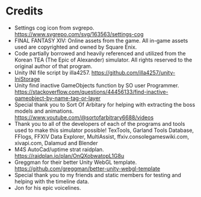 # Credits

- Settings cog icon from svgrepo. https://www.svgrepo.com/svg/163563/settings-cog
- FINAL FANTASY XIV: Online assets from the game. All in-game assets used are copyrighted and owned by Square Enix.
- Code partially borrowed and heavily referenced and utilized from the Korean TEA (The Epic of Alexander) simulator. All rights reserved to the original author of that program.
- Unity INI file script by illa4257. https://github.com/illa4257/unity-IniStorage 
- Unity find inactive GameObjects function by SO user Programmer. https://stackoverflow.com/questions/44456133/find-inactive-gameobject-by-name-tag-or-layer 
- Special thank you to Sort Of Arbitary for helping with extracting the boss models and animations. https://www.youtube.com/@sortofarbitrary6688/videos
- Thank you to all of the developers of each of the programs and tools used to make this simulator possible! TexTools, Garland Tools Database, FFlogs, FFXIV Data Explorer, MultiAssist, ffxiv.consolegameswiki.com, xivapi.com, Dalamud and Blender
- M4S AutoCad/uptime strat raidplan. https://raidplan.io/plan/OnQXobwatopL1G8u
- Greggman for their better Unity WebGL template. https://github.com/greggman/better-unity-webgl-template
- Special thank you to my friends and static members for testing and helping with the timeline data.
- Jon for his epic voicelines.